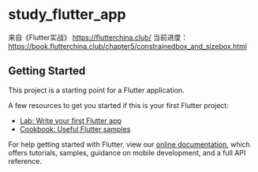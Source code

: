 # study_flutter_app
来自《Flutter实战》
https://flutterchina.club/
当前进度：
https://book.flutterchina.club/chapter5/constrainedbox_and_sizebox.html

## Getting Started

This project is a starting point for a Flutter application.

A few resources to get you started if this is your first Flutter project:

- [Lab: Write your first Flutter app](https://flutter.dev/docs/get-started/codelab)
- [Cookbook: Useful Flutter samples](https://flutter.dev/docs/cookbook)

For help getting started with Flutter, view our
[online documentation](https://flutter.dev/docs), which offers tutorials,
samples, guidance on mobile development, and a full API reference.
